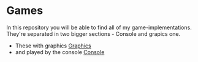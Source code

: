 # Games

In this repository you will be able to find all of my game-implementations. They're separated in two bigger sections - Console and grapics one.

* These with graphics [Graphics](https://github.com/sldimitrov/GamesWithPython/tree/main/GamesWithGraphics)
* and played by the console [Console](https://github.com/sldimitrov/GamesWithPython/tree/main/ConsoleGames)
